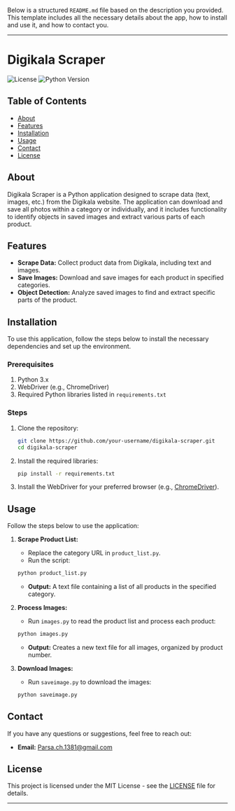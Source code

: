Below is a structured `README.md` file based on the description you provided. This template includes all the necessary details about the app, how to install and use it, and how to contact you.

---

# Digikala Scraper

![License](https://img.shields.io/badge/license-MIT-blue.svg)
![Python Version](https://img.shields.io/badge/python-3.x-blue.svg)

## Table of Contents
- [About](#about)
- [Features](#features)
- [Installation](#installation)
- [Usage](#usage)
- [Contact](#contact)
- [License](#license)

## About

Digikala Scraper is a Python application designed to scrape data (text, images, etc.) from the Digikala website. The application can download and save all photos within a category or individually, and it includes functionality to identify objects in saved images and extract various parts of each product.

## Features

- **Scrape Data:** Collect product data from Digikala, including text and images.
- **Save Images:** Download and save images for each product in specified categories.
- **Object Detection:** Analyze saved images to find and extract specific parts of the product.

## Installation

To use this application, follow the steps below to install the necessary dependencies and set up the environment.

### Prerequisites

1. Python 3.x
2. WebDriver (e.g., ChromeDriver)
3. Required Python libraries listed in `requirements.txt`

### Steps

1. Clone the repository:

    ```bash
    git clone https://github.com/your-username/digikala-scraper.git
    cd digikala-scraper
    ```

2. Install the required libraries:

    ```bash
    pip install -r requirements.txt
    ```

3. Install the WebDriver for your preferred browser (e.g., [ChromeDriver](https://sites.google.com/chromium.org/driver/)).

## Usage

Follow the steps below to use the application:

1. **Scrape Product List:**

    - Replace the category URL in `product_list.py`.
    - Run the script:

    ```bash
    python product_list.py
    ```

    - **Output:** A text file containing a list of all products in the specified category.

2. **Process Images:**

    - Run `images.py` to read the product list and process each product:

    ```bash
    python images.py
    ```

    - **Output:** Creates a new text file for all images, organized by product number.

3. **Download Images:**

    - Run `saveimage.py` to download the images:

    ```bash
    python saveimage.py
    ```

## Contact

If you have any questions or suggestions, feel free to reach out:

- **Email:** Parsa.ch.1381@gmail.com

## License

This project is licensed under the MIT License - see the [LICENSE](LICENSE) file for details.

---
